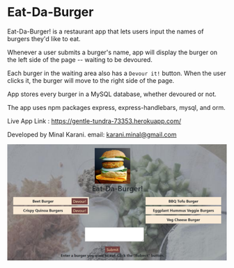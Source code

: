 # Eat-Da-Burger
Eat-Da-Burger! is a restaurant app that lets users input the names of burgers they'd like to eat.

Whenever a user submits a burger's name, app will display the burger on the left side of the page -- waiting to be devoured.

Each burger in the waiting area also has a `Devour it!` button. When the user clicks it, the burger will move to the right side of the page.

App stores every burger in a MySQL database, whether devoured or not.

The app uses npm packages express, express-handlebars, mysql, and orm.

Live App Link : https://gentle-tundra-73353.herokuapp.com/

Developed by Minal Karani. email: karani.minal@gmail.com

![screenshot](public/assets/img/screenshot.png)
